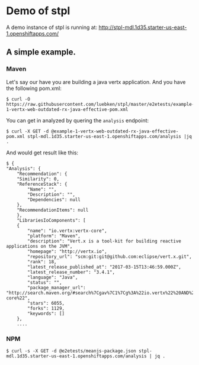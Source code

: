 # Demo of stpl

A demo instance of stpl is running at: http://stpl-mdl.1d35.starter-us-east-1.openshiftapps.com/

## A simple example.

### Maven

Let's say our have you are building a java vertx application. And you have the following pom.xml:

    $ curl -O https://raw.githubusercontent.com/luebken/stpl/master/e2etests/example-1-vertx-web-outdated-rx-java-effective-pom.xml
You can get in analyzed by quering the `analysis` endpoint:

    $ curl -X GET -d @example-1-vertx-web-outdated-rx-java-effective-pom.xml stpl-mdl.1d35.starter-us-east-1.openshiftapps.com/analysis |jq .

And would get result like this:
    
    $ {
    "Analysis": {
        "Recommendation": {
        "Similarity": 0,
        "ReferenceStack": {
            "Name": "",
            "Description": "",
            "Dependencies": null
        },
        "RecommendationItems": null
        },
        "LibrariesIoComponents": [
        {
            "name": "io.vertx:vertx-core",
            "platform": "Maven",
            "description": "Vert.x is a tool-kit for building reactive applications on the JVM",
            "homepage": "http://vertx.io",
            "repository_url": "scm:git:git@github.com:eclipse/vert.x.git",
            "rank": 18,
            "latest_release_published_at": "2017-03-15T13:46:59.000Z",
            "latest_release_number": "3.4.1",
            "language": "Java",
            "status": "",
            "package_manager_url": "http://search.maven.org/#search%7Cgav%7C1%7Cg%3A%22io.vertx%22%20AND%20a%3A%22vertx-core%22",
            "stars": 6055,
            "forks": 1129,
            "keywords": []
        },
        ....

### NPM    

    $ curl -s -X GET -d @e2etests/meanjs-package.json stpl-mdl.1d35.starter-us-east-1.openshiftapps.com/analysis | jq .

